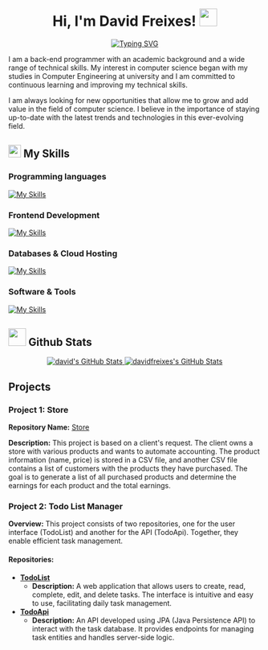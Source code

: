<h1 align="center"><b> Hi, I'm David Freixes!  </b><img src="https://media.giphy.com/media/hvRJCLFzcasrR4ia7z/giphy.gif" width="35"></h1>
<p align="center">
  <a href="https://git.io/typing-svg"><img src="https://readme-typing-svg.herokuapp.com?font=Fira+Code&pause=1000&width=435&lines=Welcome+to+my+GitHub+Profile!" alt="Typing SVG" /></a>
</p>

<p>
I am a back-end programmer with an academic background and a wide range of technical skills. My interest in computer science began with my studies in Computer Engineering at university and I am committed to continuous learning and improving my technical skills. 
  
I am always looking for new opportunities that allow me to grow and add value in the field of computer science. I believe in the importance of staying up-to-date with the latest trends and technologies in this ever-evolving field.
</p>

## <img src="https://media2.giphy.com/media/QssGEmpkyEOhBCb7e1/giphy.gif?cid=ecf05e47a0n3gi1bfqntqmob8g9aid1oyj2wr3ds3mg700bl&rid=giphy.gif" width ="25"><b> My Skills </b>

### Programming languages
[![My Skills](https://skillicons.dev/icons?i=java,cpp,cs)](https://skillicons.dev)

### Frontend Development
[![My Skills](https://skillicons.dev/icons?i=react,html,css,js,ts)](https://skillicons.dev)

### Databases & Cloud Hosting
[![My Skills](https://skillicons.dev/icons?i=mysql,postgres)](https://skillicons.dev)

### Software & Tools
[![My Skills](https://skillicons.dev/icons?i=linux,vscode,idea)](https://skillicons.dev)


## <img src="https://media.giphy.com/media/iY8CRBdQXODJSCERIr/giphy.gif" width="35"><b> Github Stats </b>
<p align="center">
<a href="https://github.com/davidfreixes">
  <img src="https://github-readme-stats.vercel.app/api?username=davidfreixes&theme=tokyonight&show_icons=true&hide_border=true&count_private=true" alt="david's GitHub Stats" />
  <img src="https://github-readme-stats.vercel.app/api/top-langs/?username=davidfreixes&theme=tokyonight&show_icons=true&hide_border=true&layout=compact" alt="davidfreixes's GitHub Stats" />
</a>
</p>

## Projects

<h3>Project 1: Store</h3>
<p><strong>Repository Name:</strong> <a href="https://github.com/davidfreixes/Store">Store</a></p>
<p><strong>Description:</strong> This project is based on a client's request. The client owns a store with various products and wants to automate accounting. The product information (name, price) is stored in a CSV file, and another CSV file contains a list of customers with the products they have purchased. The goal is to generate a list of all purchased products and determine the earnings for each product and the total earnings.</p>

<h3>Project 2: Todo List Manager</h3>
<p><strong>Overview:</strong> This project consists of two repositories, one for the user interface (TodoList) and another for the API (TodoApi). Together, they enable efficient task management.</p>

<h4>Repositories:</h4>
<ul>
    <li><strong><a href="https://github.com/davidfreixes/ToDoList">TodoList</a></strong>
        <ul>
            <li><strong>Description:</strong> A web application that allows users to create, read, complete, edit, and delete tasks. The interface is intuitive and easy to use, facilitating daily task management.</li>
        </ul>
    </li>
    <li><strong><a href="https://github.com/davidfreixes/ToDoApi">TodoApi</a></strong>
        <ul>
            <li><strong>Description:</strong> An API developed using JPA (Java Persistence API) to interact with the task database. It provides endpoints for managing task entities and handles server-side logic.</li>
        </ul>
    </li>
</ul>
